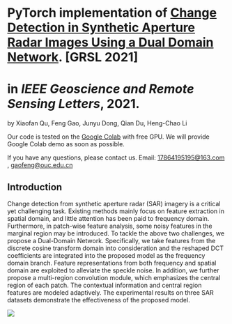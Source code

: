 # PyTorch implementation of  [**Change Detection in Synthetic Aperture Radar Images Using a Dual Domain Network**](https://arxiv.org/pdf/2104.06699.pdf). [GRSL 2021]

# in *IEEE Geoscience and Remote Sensing Letters*, 2021.

by Xiaofan Qu, Feng Gao, Junyu Dong, Qian Du, Heng-Chao Li



Our code is tested on the [Google Colab](https://colab.research.google.com/) with free GPU. We will provide Google Colab demo as soon as possible. 



If you have any questions, please contact us. Email: 17864195195@163.com , gaofeng@ouc.edu.cn



## Introduction

Change detection from synthetic aperture radar (SAR) imagery is a critical yet challenging task. Existing methods mainly focus on feature extraction in spatial domain, and little attention has been paid to frequency domain. Furthermore, in patch-wise feature analysis, some noisy features in the marginal region may be introduced. To tackle the above two challenges, we propose a Dual-Domain Network. Specifically, we take features from the discrete cosine transform domain into consideration and the reshaped DCT coefficients are integrated into the proposed model as the frequency domain branch. Feature representations from both frequency and spatial domain are exploited to alleviate the speckle noise. In addition, we further propose a multi-region convolution module, which emphasizes the central region of each patch. The contextual information and central region features are modeled adaptively. The experimental results on three SAR datasets demonstrate the effectiveness of the proposed model.

![](https://gaopursuit.oss-cn-beijing.aliyuncs.com/2021/files/20210422000148.jpg)






